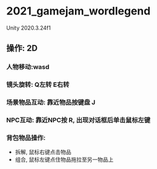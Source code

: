 # 2021_gamejam_wordlegend  
Unity 2020.3.24f1  

## 操作: 2D

### 人物移动:wasd

### 镜头旋转: Q左转 E右转

### 场景物品互动: 靠近物品按键盘 J

### NPC互动: 靠近NPC按 R, 出现对话框后单击鼠标左键

### 背包物品操作:

- 拆解, 鼠标右键点击物品
- 组合, 鼠标左键点住物品拖拉至另一物品上
